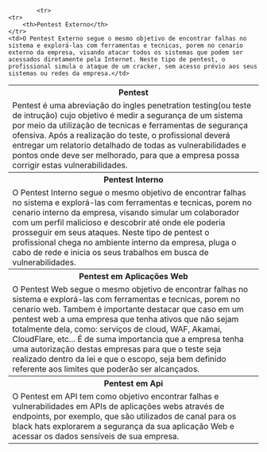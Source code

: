 <body>
    <table>
        <tbody>
            <tr>
                <tr>
                    <th>Pentest</th>
                </tr>
                <td>Pentest é uma abreviação do ingles penetration testing(ou teste de intrução) cujo objetivo é medir a segurança de um sistema por meio da utilização de tecnicas e ferramentas de segurança ofensiva. Após a realização do teste, o profissional deverá entregar um relatorio detalhado de todas as vulnerabilidades e pontos onde deve ser melhorado, para que a empresa possa corrigir estas vulnerabilidades.</td>
            </tr>

            <tr>
    <tr>
        <th>Pentest Externo</th>
    </tr>
    <td>O Pentest Externo segue o mesmo objetivo de encontrar falhas no sistema e explorá-las com ferramentas e tecnicas, porem no cenario externo da empresa, visando atacar todos os sistemas que podem ser acessados ​​diretamente pela Internet. Neste tipo de pentest, o profissional simula o ataque de um cracker, sem acesso prévio aos seus sistemas ou redes da empresa.</td>
</tr>

<tr>
<tr>
    <th>Pentest Interno</th>
</tr>
<td>O Pentest Interno segue o mesmo objetivo de encontrar falhas no sistema e explorá-las com ferramentas e tecnicas, porem no cenario interno da empresa, visando simular um colaborador com um perfil malicioso e descobrir até onde ele poderia prosseguir em seus ataques. Neste tipo de pentest o profissional chega no ambiente interno da empresa, pluga o cabo de rede e inicia os seus trabalhos em busca de vulnerabilidades.</td>
</tr>  

<tr>
<tr>
    <th>Pentest em Aplicações Web</th>
</tr>
<td>O Pentest Web segue o mesmo objetivo de encontrar falhas no sistema e explorá-las com ferramentas e tecnicas, porem no cenario web. Tambem é importante destacar que caso em um pentest web a uma empresa que tenha ativos que não sejam totalmente dela, como: serviços de cloud, WAF, Akamai, CloudFlare, etc... É de suma importancia que a empresa tenha uma autorização destas empresas para que o teste seja realizado dentro da lei e que o escopo, seja bem definido referente aos limites que poderão ser alcançados.</td>
</tr>

<tr>  
<tr>
    <th>Pentest em Api</th>
</tr>
<td>O Pentest em API tem como objetivo encontrar falhas e vulnerabilidades em APIs de aplicações webs através de endpoints, por exemplo, que são utilizados de canal para os black hats explorarem a segurança da sua aplicação Web e acessar os dados sensíveis de sua empresa.</td>
</tr>
</tbody>
</table>
</body>
